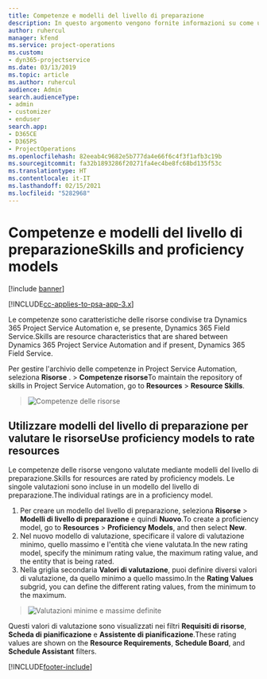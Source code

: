 ```yaml
---
title: Competenze e modelli del livello di preparazione
description: In questo argomento vengono fornite informazioni su come utilizzare competenze e modelli del livello di preparazione.
author: ruhercul
manager: kfend
ms.service: project-operations
ms.custom:
- dyn365-projectservice
ms.date: 03/13/2019
ms.topic: article
ms.author: ruhercul
audience: Admin
search.audienceType:
- admin
- customizer
- enduser
search.app:
- D365CE
- D365PS
- ProjectOperations
ms.openlocfilehash: 82eeab4c9682e5b777da4e66f6c4f3f1afb3c19b
ms.sourcegitcommit: fa32b1893286f20271fa4ec4be8fc68bd135f53c
ms.translationtype: HT
ms.contentlocale: it-IT
ms.lasthandoff: 02/15/2021
ms.locfileid: "5282968"
---
```

# <a name="skills-and-proficiency-models"></a><span data-ttu-id="e56bb-103">Competenze e modelli del livello di preparazione</span><span class="sxs-lookup"><span data-stu-id="e56bb-103">Skills and proficiency models</span></span>

[!include [banner](../includes/psa-now-project-operations.md)]

[!INCLUDE[cc-applies-to-psa-app-3.x](../includes/cc-applies-to-psa-app-3x.md)]

<span data-ttu-id="e56bb-104">Le competenze sono caratteristiche delle risorse condivise tra Dynamics 365 Project Service Automation e, se presente, Dynamics 365 Field Service.</span><span class="sxs-lookup"><span data-stu-id="e56bb-104">Skills are resource characteristics that are shared between Dynamics 365 Project Service Automation and if present, Dynamics 365 Field Service.</span></span> 

<span data-ttu-id="e56bb-105">Per gestire l'archivio delle competenze in Project Service Automation, seleziona **Risorse** . \> **Competenze risorse**</span><span class="sxs-lookup"><span data-stu-id="e56bb-105">To maintain the repository of skills in Project Service Automation, go to **Resources** \> **Resource Skills**.</span></span> 

> ![Competenze delle risorse](media/Resource-Management-image84.png)

## <a name="use-proficiency-models-to-rate-resources"></a><span data-ttu-id="e56bb-107">Utilizzare modelli del livello di preparazione per valutare le risorse</span><span class="sxs-lookup"><span data-stu-id="e56bb-107">Use proficiency models to rate resources</span></span>

<span data-ttu-id="e56bb-108">Le competenze delle risorse vengono valutate mediante modelli del livello di preparazione.</span><span class="sxs-lookup"><span data-stu-id="e56bb-108">Skills for resources are rated by proficiency models.</span></span> <span data-ttu-id="e56bb-109">Le singole valutazioni sono incluse in un modello del livello di preparazione.</span><span class="sxs-lookup"><span data-stu-id="e56bb-109">The individual ratings are in a proficiency model.</span></span> 

1. <span data-ttu-id="e56bb-110">Per creare un modello del livello di preparazione, seleziona **Risorse** \> **Modelli di livello di preparazione** e quindi **Nuovo**.</span><span class="sxs-lookup"><span data-stu-id="e56bb-110">To create a proficiency model, go to **Resources** \> **Proficiency Models**, and then select **New**.</span></span>
2. <span data-ttu-id="e56bb-111">Nel nuovo modello di valutazione, specificare il valore di valutazione minimo, quello massimo e l'entità che viene valutata.</span><span class="sxs-lookup"><span data-stu-id="e56bb-111">In the new rating model, specify the minimum rating value, the maximum rating value, and the entity that is being rated.</span></span>
3. <span data-ttu-id="e56bb-112">Nella griglia secondaria **Valori di valutazione**, puoi definire diversi valori di valutazione, da quello minimo a quello massimo.</span><span class="sxs-lookup"><span data-stu-id="e56bb-112">In the **Rating Values** subgrid, you can define the different rating values, from the minimum to the maximum.</span></span>

> ![Valutazioni minime e massime definite](media/Resource-Management-image85.png)

<span data-ttu-id="e56bb-114">Questi valori di valutazione sono visualizzati nei filtri **Requisiti di risorse**, **Scheda di pianificazione** e **Assistente di pianificazione**.</span><span class="sxs-lookup"><span data-stu-id="e56bb-114">These rating values are shown on the **Resource Requirements**, **Schedule Board**, and **Schedule Assistant** filters.</span></span>


[!INCLUDE[footer-include](../includes/footer-banner.md)]